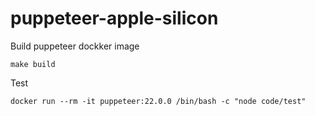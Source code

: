 # puppeteer-apple-silicon

Build puppeteer dockker image
```shell
make build
```

Test
```shell
docker run --rm -it puppeteer:22.0.0 /bin/bash -c "node code/test"
```
